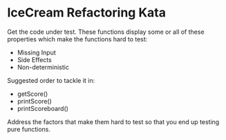 IceCream Refactoring Kata
==========================

Get the code under test. These functions display some or all of these properties which make the functions hard to test:

- Missing Input
- Side Effects
- Non-deterministic

Suggested order to tackle it in:

- getScore()
- printScore()
- printScoreboard()

Address the factors that make them hard to test so that you end up testing pure functions.
